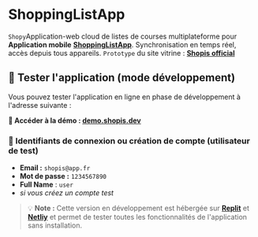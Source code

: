 # ShoppingListApp
`Shopy`Application-web cloud de listes de courses multiplateforme pour **Application mobile** **[ShoppingListApp](https://github.com/ShopListApp/ShopisApp/)**. Synchronisation en temps réel, accès depuis tous appareils. `Prototype` du site vitrine : **[Shopis official](https://shopisofficial.netlify.app/)**

## 📲​ Tester l'application (mode développement)

Vous pouvez tester l'application en ligne en phase de développement à l'adresse suivante :

**🔗 Accéder à la démo :  [demo.shopis.dev](https://e4caa02b-1bd5-4ebf-bb9b-9476f29b34bf-00-3oqu3bicem4lo.picard.replit.dev)**

### 🔐  Identifiants de connexion ou création de compte (utilisateur de test)

- **Email :** `shopis@app.fr`
- **Mot de passe :** `1234567890`
- **Full Name** : `user`
- *si vous créez un compte test*

> 💡 **Note :** Cette version en développement est hébergée sur **[Replit](https://replit.com/)** et **[Netliy](https://netlify.app/)** et permet de tester toutes les fonctionnalités de l'application sans installation.
